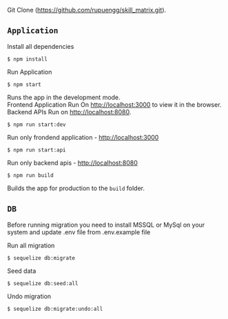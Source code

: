 Git Clone (https://github.com/rupuengg/skill_matrix.git).

## `Application`

Install all dependencies

`$ npm install`

Run Application

`$ npm start`

Runs the app in the development mode.<br>
Frontend Application Run On [http://localhost:3000](http://localhost:3000) to view it in the browser.<br>
Backend APIs Run on [http://localhost:8080](http://localhost:8080).

`$ npm run start:dev`

Run only frondend application - [http://localhost:3000](http://localhost:3000)

`$ npm run start:api`

Run only backend apis - [http://localhost:8080](http://localhost:8080)

`$ npm run build`

Builds the app for production to the `build` folder.

## `DB`

Before running migration you need to install MSSQL or MySql on your system and update .env file from .env.example file

Run all migration

`$ sequelize db:migrate`

Seed data

`$ sequelize db:seed:all`

Undo migration

`$ sequelize db:migrate:undo:all`
